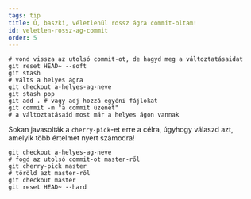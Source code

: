 ```yaml
---
tags: tip
title: Ó, baszki, véletlenül rossz ágra commit-oltam!
id: veletlen-rossz-ag-commit
order: 5
---
```


```git
# vond vissza az utolsó commit-ot, de hagyd meg a változtatásaidat
git reset HEAD~ --soft
git stash
# válts a helyes ágra
git checkout a-helyes-ag-neve
git stash pop
git add . # vagy adj hozzá egyéni fájlokat
git commit -m "a commit üzenet"
# a változtatásaid most már a helyes ágon vannak
```

Sokan javasolták a `cherry-pick`-et erre a célra, úgyhogy válaszd azt, amelyik több értelmet nyert számodra!

```git
git checkout a-helyes-ag-neve
# fogd az utolsó commit-ot master-ről
git cherry-pick master
# töröld azt master-ről
git checkout master
git reset HEAD~ --hard
```